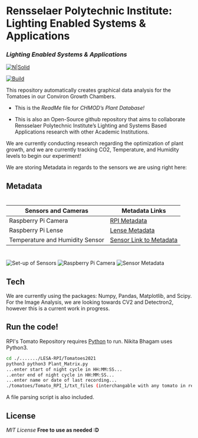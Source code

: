 # Rensselaer Polytechnic Institute: Lighting Enabled Systems & Applications
### *Lighting Enabled Systems & Applications*

[![N|Solid](https://lesa.rpi.edu/wp-content/uploads/2021/04/PlantScienceTransIcon.jpg)](https://lesa.rpi.edu/index.php/research/horticulturallighting/)

[![Build](https://travis-ci.org/joemccann/dillinger.svg?branch=master)](https://github.com/LESA-RPI/Tomatoes2021)

This repository automatically creates graphical data analysis for the Tomatoes in our Conviron Growth Chambers.

- This is the *ReadMe* file for *CHMOD’s Plant Database!*

- This is also an Open-Source github repository that aims to collaborate Rensselaer Polytechnic Institute’s Lighting and Systems Based Applications research with other Academic Institutions.

We are currently conducting research regarding the optimization of plant growth, and we are currently tracking CO2, Temperature, and Humidity levels to begin our experiment!

We are storing Metadata in regards to the sensors we are using right here:
## Metadata
#
#
Sensors and Cameras | Metadata Links
------------ | -------------
Raspberry Pi Camera | [RPI Metadata](https://static.raspberrypi.org/files/product-briefs/Raspberry_Pi_HQ_Camera_Product_Brief.pdf)
Raspberry Pi Lense | [Lense Metadata](https://cdn-shop.adafruit.com/product-files/4563/4563-datasheet.pdf)
Temperature and Humidity Sensor  |  [Sensor Link to Metadata](https://www.adafruit.com/product/4867)

#
#


![Set-up of Sensors](https://i.imgur.com/epB4Be8.jpg)
![Raspberry Pi Camera](https://i.imgur.com/aXhDS9o.jpg)
![Sensor Metadata](https://i.imgur.com/7441YCg.jpg)

## Tech
We are currently using the packages: Numpy, Pandas, Matplotlib, and Scipy. 
For the Image Analysis, we are looking towards CV2 and Detectron2, however this is a current work in progress.

## Run the code!

RPI's Tomato Repository requires [Python](https://phoenixnap.com/kb/how-to-install-python-3-ubuntu) to run. Nikita Bhagam uses Python3.


```sh
cd ./......./LESA-RPI/Tomatoes2021
python3 python3 Plant_Matrix.py
...enter start of night cycle in HH:MM:SS...
..enter end of night cycle in HH:MM:SS...
...enter name or date of last recording...
./tomatoes/Tomato_RPI_1/txt_files (interchangable with any tomato in repository)
```
A file parsing script is also included.
## License

*MIT License*
**Free to use as needed :D**

[//]: # (These are reference links used in the body of this note and get stripped out when the markdown processor does its job. There is no need to format nicely because it shouldn't be seen. Thanks SO - http://stackoverflow.com/questions/4823468/store-comments-in-markdown-syntax)

   [dill]: <https://github.com/joemccann/dillinger>
   [git-repo-url]: <https://github.com/joemccann/dillinger.git>
   [john gruber]: <http://daringfireball.net>
   [df1]: <http://daringfireball.net/projects/markdown/>
   [markdown-it]: <https://github.com/markdown-it/markdown-it>
   [Ace Editor]: <http://ace.ajax.org>
   [node.js]: <http://nodejs.org>
   [Twitter Bootstrap]: <http://twitter.github.com/bootstrap/>
   [jQuery]: <http://jquery.com>
   [@tjholowaychuk]: <http://twitter.com/tjholowaychuk>
   [express]: <http://expressjs.com>
   [AngularJS]: <http://angularjs.org>
   [Gulp]: <http://gulpjs.com>

   [PlDb]: <https://github.com/joemccann/dillinger/tree/master/plugins/dropbox/README.md>
   [PlGh]: <https://github.com/joemccann/dillinger/tree/master/plugins/github/README.md>
   [PlGd]: <https://github.com/joemccann/dillinger/tree/master/plugins/googledrive/README.md>
   [PlOd]: <https://github.com/joemccann/dillinger/tree/master/plugins/onedrive/README.md>
   [PlMe]: <https://github.com/joemccann/dillinger/tree/master/plugins/medium/README.md>
   [PlGa]: <https://github.com/RahulHP/dillinger/blob/master/plugins/googleanalytics/README.md>
